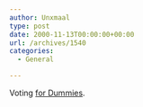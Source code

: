 ```yaml
---
author: Unxmaal
type: post
date: 2000-11-13T00:00:00+00:00
url: /archives/1540
categories:
  - General

---
```

Voting [for Dummies][1].

 [1]: http://flogeeks.org/~djpowell/dummies.gif